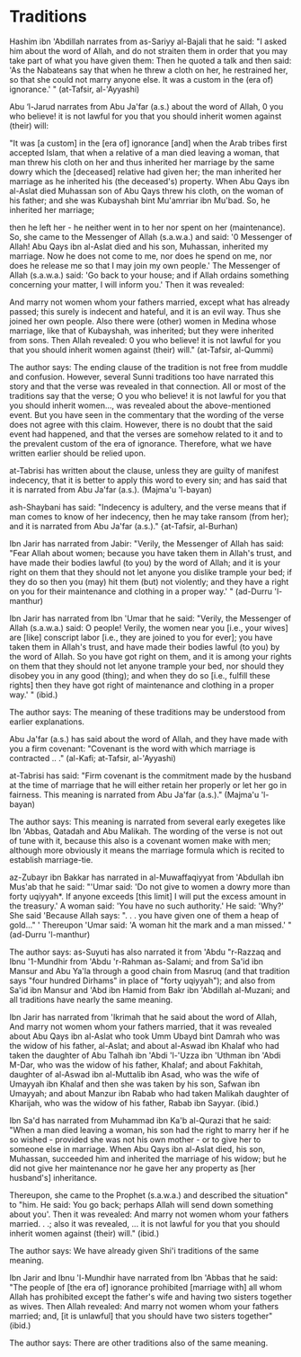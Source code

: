 Traditions
==========

Hashim ibn 'Abdillah narrates from as-Sariyy al-Bajali that he said: "I
asked him about the word of Allah, and do not straiten them in order
that you may take part of what you have given them: Then he quoted a
talk and then said: 'As the Nabateans say that when he threw a cloth on
her, he restrained her, so that she could not marry anyone else. It was
a custom in the (era of) ignorance.' " (at-Tafsir, al-'Ayyashi)

Abu ‘l-Jarud narrates from Abu Ja'far (a.s.) about the word of Allah, 0
you who believe! it is not lawful for you that you should inherit women
against (their) will:

"It was [a custom] in the [era of] ignorance [and] when the Arab tribes
first accepted Islam, that when a relative of a man died leaving a
woman, that man threw his cloth on her and thus inherited her marriage
by the same dowry which the [deceased] relative had given her; the man
inherited her marriage as he inherited his (the deceased's) property.
When Abu Qays ibn al-Aslat died Muhassan son of Abu Qays threw his
cloth, on the woman of his father; and she was Kubayshah bint Mu'amrriar
ibn Mu'bad. So, he inherited her marriage;

then he left her - he neither went in to her nor spent on her
(maintenance). So, she came to the Messenger of Allah (s.a.w.a.) and
said: '0 Messenger of Allah! Abu Qays ibn al-Aslat died and his son,
Muhassan, inherited my marriage. Now he does not come to me, nor does he
spend on me, nor does he release me so that I may join my own people.'
The Messenger of Allah (s.a.w.a.) said: 'Go back to your house; and if
Allah ordains something concerning your matter, I will inform you.' Then
it was revealed:

And marry not women whom your fathers married, except what has already
passed; this surely is indecent and hateful, and it is an evil way. Thus
she joined her own people. Also there were (other) women in Medina whose
marriage, like that of Kubayshah, was inherited; but they were inherited
from sons. Then Allah revealed: 0 you who believe! it is not lawful for
you that you should inherit women against (their) will." (at-Tafsir,
al-Qummi)

The author says: The ending clause of the tradition is not free from
muddle and confusion. However, several Sunni traditions too have
narrated this story and that the verse was revealed in that connection.
All or most of the traditions say that the verse; O you who believe! it
is not lawful for you that you should inherit women…, was revealed about
the above-mentioned event. But you have seen in the commentary that the
wording of the verse does not agree with this claim. However, there is
no doubt that the said event had happened, and that the verses are
somehow related to it and to the prevalent custom of the era of
ignorance. Therefore, what we have written earlier should be relied
upon.

at-Tabrisi has written about the clause, unless they are guilty of
manifest indecency, that it is better to apply this word to every sin;
and has said that it is narrated from Abu Ja'far (a.s.). (Majma'u
'l-bayan)

ash-Shaybani has said: "Indecency is adultery, and the verse means that
if man comes to know of her indecency, then he may take ransom (from
her); and it is narrated from Abu Ja'far (a.s.)." {at-Tafsir,
al-Burhan)

Ibn Jarir has narrated from Jabir: "Verily, the Messenger of Allah has
said: "Fear Allah about women; because you have taken them in Allah's
trust, and have made their bodies lawful (to you) by the word of Allah;
and it is your right on them that they should not let anyone you dislike
trample your bed; if they do so then you (may) hit them (but) not
violently; and they have a right on you for their maintenance and
clothing in a proper way.' " (ad-Durru 'l-manthur)

Ibn Jarir has narrated from Ibn 'Umar that he said: "Verily, the
Messenger of Allah (s.a.w.a.) said: O people! Verily, the women near you
[i.e., your wives] are [like] conscript labor [i.e., they are joined to
you for ever]; you have taken them in Allah's trust, and have made their
bodies lawful (to you) by the word of Allah. So you have got right on
them, and it is among your rights on them that they should not let
anyone trample your bed, nor should they disobey you in any good
(thing); and when they do so [i.e., fulfill these rights] then they have
got right of maintenance and clothing in a proper way.' " (ibid.)

The author says: The meaning of these traditions may be understood from
earlier explanations.

Abu Ja'far (a.s.) has said about the word of Allah, and they have made
with you a firm covenant: "Covenant is the word with which marriage is
contracted .. ." (al-Kafi; at-Tafsir, al-'Ayyashi)

at-Tabrisi has said: "Firm covenant is the commitment made by the
husband at the time of marriage that he will either retain her properly
or let her go in fairness. This meaning is narrated from Abu Ja'far
(a.s.)." (Majma'u 'l-bayan)

The author says: This meaning is narrated from several early exegetes
like Ibn 'Abbas, Qatadah and Abu Malikah. The wording of the verse is
not out of tune with it, because this also is a covenant women make with
men; although more obviously it means the marriage formula which is
recited to establish marriage-tie.

az-Zubayr ibn Bakkar has narrated in al-Muwaffaqiyyat from 'Abdullah
ibn Mus'ab that he said: "'Umar said: 'Do not give to women a dowry more
than forty uqiyyah\*. If anyone exceeds [this limit] I will put the
excess amount in the treasury.' A woman said: 'You have no such
authority.' He said: 'Why?' She said 'Because Allah says: ". . . you
have given one of them a heap of gold..." ' Thereupon 'Umar said: 'A
woman hit the mark and a man missed.' " (ad-Durru 'l-manthur)

The author says: as-Suyuti has also narrated it from 'Abdu "r-Razzaq
and Ibnu '1-Mundhir from 'Abdu 'r-Rahman as-Salami; and from Sa'id ibn
Mansur and Abu Ya'la through a good chain from Masruq (and that
tradition says "four hundred Dirhams" in place of "forty uqiyyah"); and
also from Sa'id ibn Mansur and 'Abd ibn Hamid from Bakr ibn 'Abdillah
al-Muzani; and all traditions have nearly the same meaning.

Ibn Jarir has narrated from 'Ikrimah that he said about the word of
Allah, And marry not women whom your fathers married, that it was
revealed about Abu Qays ibn al-Aslat who took Umm Ubayd bint Damrah who
was the widow of his father, al-Aslat; and about al-Aswad ibn Khalaf who
had taken the daughter of Abu Talhah ibn 'Abdi 'l-'Uzza ibn 'Uthman ibn
'Abdi M-Dar, who was the widow of his father, Khalaf; and about
Fakhitah, daughter of al-Aswad ibn al-Muttalib ibn Asad, who was the
wife of Umayyah ibn Khalaf and then she was taken by his son, Safwan ibn
Umayyah; and about Manzur ibn Rabab who had taken Malikah daughter of
Kharijah, who was the widow of his father, Rabab ibn Sayyar. (ibid.)

Ibn Sa'd has narrated from Muhammad ibn Ka'b al-Qurazi that he said:
"When a man died leaving a woman, his son had the right to marry her if
he so wished - provided she was not his own mother - or to give her to
someone else in marriage. When Abu Qays ibn al-Aslat died, his son,
Muhassan, succeeded him and inherited the marriage of his widow; but he
did not give her maintenance nor he gave her any property as [her
husband's] inheritance.

Thereupon, she came to the Prophet (s.a.w.a.) and described the
situation" to "him. He said: You go back; perhaps Allah will send down
something about you'. Then it was revealed: And marry not women whom
your fathers married. . .; also it was revealed, ... it is not lawful
for you that you should inherit women against (their) will." (ibid.)

The author says: We have already given Shi'i traditions of the same
meaning.

Ibn Jarir and Ibnu 'l-Mundhir have narrated from Ibn 'Abbas that he
said: "The people of [the era of] ignorance prohibited [marriage with]
all whom Allah has prohibited except the father's wife and having two
sisters together as wives. Then Allah revealed: And marry not women whom
your fathers married; and, [it is unlawful] that you should have two
sisters together" (ibid.)

The author says: There are other traditions also of the same meaning.


